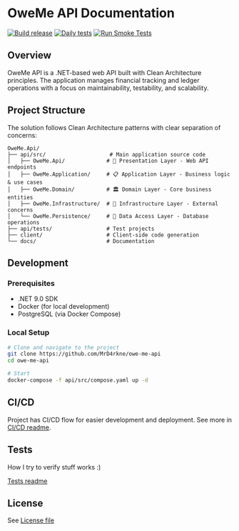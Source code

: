 # OweMe API Documentation

[![Build release](https://github.com/MrD4rkne/owe-me-api/actions/workflows/build-release.yml/badge.svg)](https://github.com/MrD4rkne/owe-me-api/actions/workflows/build-release.yml)
[![Daily tests](https://github.com/MrD4rkne/owe-me-api/actions/workflows/build-regular.yml/badge.svg)](https://github.com/MrD4rkne/owe-me-api/actions/workflows/build-regular.yml)
[![Run Smoke Tests](https://github.com/MrD4rkne/owe-me-api/actions/workflows/run-smoketests.yml/badge.svg)](https://github.com/MrD4rkne/owe-me-api/actions/workflows/run-smoketests.yml)

## Overview

OweMe API is a .NET-based web API built with Clean Architecture principles. The application manages financial tracking and ledger operations with a focus on maintainability, testability, and scalability.

## Project Structure

The solution follows Clean Architecture patterns with clear separation of concerns:

```
OweMe.Api/
├── api/src/                    # Main application source code
│   ├── OweMe.Api/             # 🎯 Presentation Layer - Web API endpoints
│   ├── OweMe.Application/     # 📋 Application Layer - Business logic & use cases
│   ├── OweMe.Domain/          # 🏛️ Domain Layer - Core business entities
│   ├── OweMe.Infrastructure/  # 🔧 Infrastructure Layer - External concerns
│   └── OweMe.Persistence/     # 💾 Data Access Layer - Database operations
├── api/tests/                 # Test projects
├── client/                    # Client-side code generation
└── docs/                      # Documentation
```

## Development

### Prerequisites
- .NET 9.0 SDK
- Docker (for local development)
- PostgreSQL (via Docker Compose)

### Local Setup
```bash
# Clone and navigate to the project
git clone https://github.com/MrD4rkne/owe-me-api
cd owe-me-api

# Start
docker-compose -f api/src/compose.yaml up -d
```

## CI/CD

Project has CI/CD flow for easier development and deployment. See more in
[CI/CD readme](./docs/ci-cd.MD).

## Tests

How I try to verify stuff works :)

[Tests readme](./docs/tests.MD)

## License

See [License file](./LICENSE)